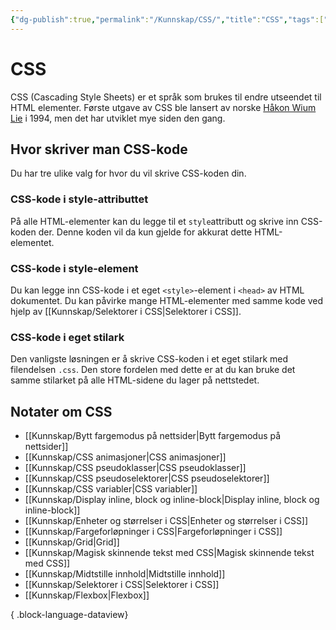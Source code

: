```yaml
---
{"dg-publish":true,"permalink":"/Kunnskap/CSS/","title":"CSS","tags":["it1","css"]}
---
```



# CSS

<abbr>CSS</abbr> (Cascading Style Sheets) er et språk som brukes til endre utseendet til HTML elementer. Første utgave av CSS ble lansert av norske [Håkon Wium Lie](https://no.wikipedia.org/wiki/H%C3%A5kon_Wium_Lie) i 1994, men det har utviklet mye siden den gang.

## Hvor skriver man CSS-kode
Du har tre ulike valg for hvor du vil skrive CSS-koden din.

### CSS-kode i style-attributtet
På alle HTML-elementer kan du legge til et `style`attributt og skrive inn CSS-koden der. Denne koden vil da kun gjelde for akkurat dette HTML-elementet.

### CSS-kode i style-element
Du kan legge inn CSS-kode i et eget `<style>`-element i `<head>` av HTML dokumentet. Du kan påvirke mange HTML-elementer med samme kode ved hjelp av [[Kunnskap/Selektorer i CSS\|Selektorer i CSS]].

### CSS-kode i eget stilark
Den vanligste løsningen er å skrive CSS-koden i et eget stilark med filendelsen `.css`. Den store fordelen med dette er at du kan bruke det samme stilarket på alle HTML-sidene du lager på nettstedet.

## Notater om CSS
- [[Kunnskap/Bytt fargemodus på nettsider\|Bytt fargemodus på nettsider]]
- [[Kunnskap/CSS animasjoner\|CSS animasjoner]]
- [[Kunnskap/CSS pseudoklasser\|CSS pseudoklasser]]
- [[Kunnskap/CSS pseudoselektorer\|CSS pseudoselektorer]]
- [[Kunnskap/CSS variabler\|CSS variabler]]
- [[Kunnskap/Display inline, block og inline-block\|Display inline, block og inline-block]]
- [[Kunnskap/Enheter og størrelser i CSS\|Enheter og størrelser i CSS]]
- [[Kunnskap/Fargeforløpninger i CSS\|Fargeforløpninger i CSS]]
- [[Kunnskap/Grid\|Grid]]
- [[Kunnskap/Magisk skinnende tekst med CSS\|Magisk skinnende tekst med CSS]]
- [[Kunnskap/Midtstille innhold\|Midtstille innhold]]
- [[Kunnskap/Selektorer i CSS\|Selektorer i CSS]]
- [[Kunnskap/Flexbox\|Flexbox]]

{ .block-language-dataview}
